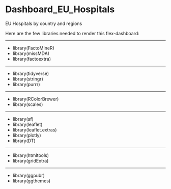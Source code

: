 # Dashboard_EU_Hospitals
EU Hospitals by country and regions

Here are the few libraries needed to render this flex-dashboard:

---

- library(FactoMineR)
- library(missMDA)
- library(factoextra)

---

- library(tidyverse)
- library(stringr)
- library(purrr)

---

- library(RColorBrewer)
- library(scales)

---

- library(sf)
- library(leaflet)
- library(leaflet.extras)
- library(plotly)
- library(DT)

---

- library(htmltools)
- library(gridExtra)

---

- library(ggpubr)
- library(ggthemes)

